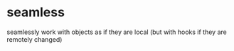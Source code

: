 # seamless
seamlessly work with objects as if they are local (but with hooks if they are remotely changed)
